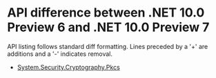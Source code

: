 # API difference between .NET 10.0 Preview 6 and .NET 10.0 Preview 7

API listing follows standard diff formatting.
Lines preceded by a '+' are additions and a '-' indicates removal.

* [System.Security.Cryptography.Pkcs](10.0-preview7_System.Security.Cryptography.Pkcs.md)
